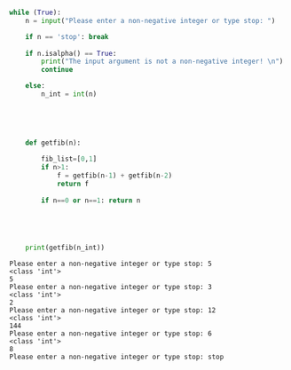 

```python

```


```python
while (True):
    n = input("Please enter a non-negative integer or type stop: ")

    if n == 'stop': break
    
    if n.isalpha() == True:
        print("The input argument is not a non-negative integer! \n")
        continue

    else:
        n_int = int(n)
    
    
                


    def getfib(n):
   
        fib_list=[0,1]
        if n>1:
            f = getfib(n-1) + getfib(n-2)
            return f
    
        if n==0 or n==1: return n


   


    print(getfib(n_int))

```

    Please enter a non-negative integer or type stop: 5
    <class 'int'>
    5
    Please enter a non-negative integer or type stop: 3
    <class 'int'>
    2
    Please enter a non-negative integer or type stop: 12
    <class 'int'>
    144
    Please enter a non-negative integer or type stop: 6
    <class 'int'>
    8
    Please enter a non-negative integer or type stop: stop
    


```python

```
